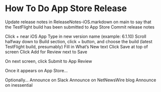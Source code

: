# How To Do App Store Release

Update release notes in ReleaseNotes-iOS.markdown on main to say that the TestFlight build has been submitted to App Store
Commit release notes

Click + near iOS App
Type in new version name (example: 6.1.10)
Scroll halfway down to Build section, click + button, and choose the build (latest TestFlight build, presumably)
Fill in What’s New text
Click Save at top of screen
Click Add for Review next to Save

On next screen, click Submit to App Review

Once it appears on App Store…

Optionally…
Announce on Slack
Announce on NetNewsWire blog
Announce on inessential
